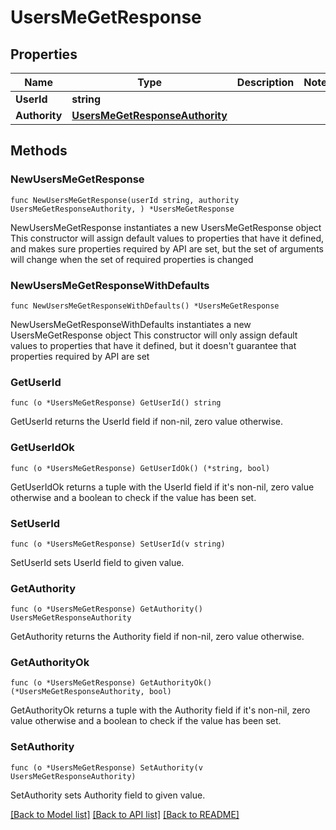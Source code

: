 # UsersMeGetResponse

## Properties

Name | Type | Description | Notes
------------ | ------------- | ------------- | -------------
**UserId** | **string** |  | 
**Authority** | [**UsersMeGetResponseAuthority**](UsersMeGetResponseAuthority.md) |  | 

## Methods

### NewUsersMeGetResponse

`func NewUsersMeGetResponse(userId string, authority UsersMeGetResponseAuthority, ) *UsersMeGetResponse`

NewUsersMeGetResponse instantiates a new UsersMeGetResponse object
This constructor will assign default values to properties that have it defined,
and makes sure properties required by API are set, but the set of arguments
will change when the set of required properties is changed

### NewUsersMeGetResponseWithDefaults

`func NewUsersMeGetResponseWithDefaults() *UsersMeGetResponse`

NewUsersMeGetResponseWithDefaults instantiates a new UsersMeGetResponse object
This constructor will only assign default values to properties that have it defined,
but it doesn't guarantee that properties required by API are set

### GetUserId

`func (o *UsersMeGetResponse) GetUserId() string`

GetUserId returns the UserId field if non-nil, zero value otherwise.

### GetUserIdOk

`func (o *UsersMeGetResponse) GetUserIdOk() (*string, bool)`

GetUserIdOk returns a tuple with the UserId field if it's non-nil, zero value otherwise
and a boolean to check if the value has been set.

### SetUserId

`func (o *UsersMeGetResponse) SetUserId(v string)`

SetUserId sets UserId field to given value.


### GetAuthority

`func (o *UsersMeGetResponse) GetAuthority() UsersMeGetResponseAuthority`

GetAuthority returns the Authority field if non-nil, zero value otherwise.

### GetAuthorityOk

`func (o *UsersMeGetResponse) GetAuthorityOk() (*UsersMeGetResponseAuthority, bool)`

GetAuthorityOk returns a tuple with the Authority field if it's non-nil, zero value otherwise
and a boolean to check if the value has been set.

### SetAuthority

`func (o *UsersMeGetResponse) SetAuthority(v UsersMeGetResponseAuthority)`

SetAuthority sets Authority field to given value.



[[Back to Model list]](../README.md#documentation-for-models) [[Back to API list]](../README.md#documentation-for-api-endpoints) [[Back to README]](../README.md)


